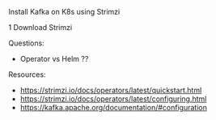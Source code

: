 Install Kafka on K8s using Strimzi

1 Download Strimzi 



Questions:
* Operator vs Helm ??

Resources:
* https://strimzi.io/docs/operators/latest/quickstart.html
* https://strimzi.io/docs/operators/latest/configuring.html
* https://kafka.apache.org/documentation/#configuration